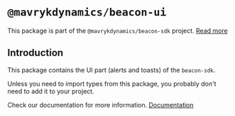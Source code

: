 # `@mavrykdynamics/beacon-ui`

This package is part of the `@mavrykdynamics/beacon-sdk` project. [Read more](https://github.com/mavryk-network/beacon-sdk)

## Introduction

This package contains the UI part (alerts and toasts) of the `beacon-sdk`.

Unless you need to import types from this package, you probably don't need to add it to your project.

Check our documentation for more information. [Documentation](https://docs.walletbeacon.io)

